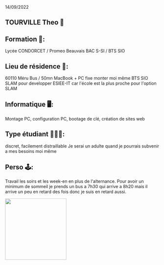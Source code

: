 14/09/2022
## TOURVILLE Theo 🦁
## Formation 📒: 
Lycée CONDORCET / Promeo Beauvais
BAC S-SI        / BTS SIO
## Lieu de résidence 📍: 
60110 Méru
Bus / 50mn
MacBook + PC fixe monter moi même 
BTS SIO SLAM pour developper 
ESIEE-IT car l'école est la plus proche pour l'option SLAM
## Informatique 🖥: 
Montage PC, configuration PC, bootage de clé, création de sites web
## Type étudiant 👨🏻‍💻: 
discret, facilement distraillable 
Je serai un adulte quand je pourrais subvenir a mes besoins moi même

## Perso 🕹: 
Travail les soirs et les week-en en plus de l'alternance. Pour avoir un minimum de sommeil je prends un bus a 7h30 qui arrive a 8h20 mais il arrive un peu en retard des fois donc je suis en retard aussi. 

<img width=200px src="https://cdn.mgig.fr/2020/04/mg-a518aefd-61cb-4b45-9603-une.jpg"></img>
